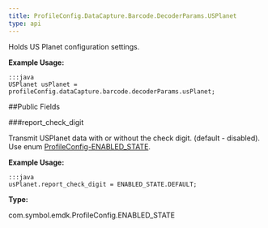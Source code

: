 ```yaml
---
title: ProfileConfig.DataCapture.Barcode.DecoderParams.USPlanet
type: api
---
```



Holds US Planet configuration settings. 
 
 

**Example Usage:**
	
	:::java	
	USPlanet usPlanet = profileConfig.dataCapture.barcode.decoderParams.usPlanet;


##Public Fields

###report_check_digit

Transmit USPlanet data with or without the check digit. (default - disabled). 
 Use enum [ProfileConfig-ENABLED_STATE](../ProfileConfig-ENABLED_STATE).
 
 

**Example Usage:**
	
	:::java	
	usPlanet.report_check_digit = ENABLED_STATE.DEFAULT;


**Type:**

com.symbol.emdk.ProfileConfig.ENABLED_STATE

